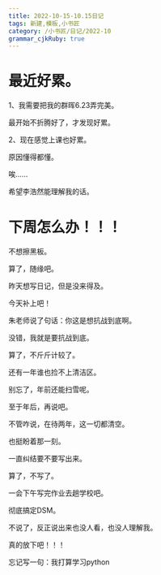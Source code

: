 ```yaml
---
title: 2022-10-15-10.15日记
tags: 新建,模板,小书匠
category: /小书匠/日记/2022-10
grammar_cjkRuby: true
---
```



# 最近好累。
 1、我需要把我的群晖6.23弄完美。
 
 最开始不折腾好了，才发现好累。
 
 2、现在感觉上课也好累。
 
 原因懂得都懂。
 
 唉……
 
 希望李浩然能理解我的话。
 
 

# 下周怎么办！！！
不想擦黑板。

算了，随缘吧。

昨天想写日记，但是没来得及。

今天补上吧！

朱老师说了句话：你这是想抗战到底啊。

没错，我就是要抗战到底。

算了，不斤斤计较了。

还有一年谁也捡不上清洁区。

别忘了，年前还能扫雪呢。

至于年后，再说吧。

不管咋说，在待两年，这一切都清空。

也挺盼着那一刻。

一直纠结要不要写出来。

算了，不写了。

一会下午写完作业去趟学校吧。

彻底搞定DSM。

不说了，反正说出来也没人看，也没人理解我。

真的放下吧！！！

忘记写一句：我打算学习python